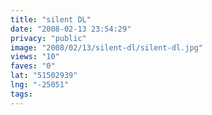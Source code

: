 ```yaml
---
title: "silent DL"
date: "2008-02-13 23:54:29"
privacy: "public"
image: "2008/02/13/silent-dl/silent-dl.jpg"
views: "10"
faves: "0"
lat: "51502939"
lng: "-25051"
tags:
---
```


